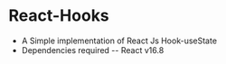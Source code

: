 # React-Hooks
+ A Simple implementation of React Js Hook-useState
+ Dependencies required -- React v16.8
